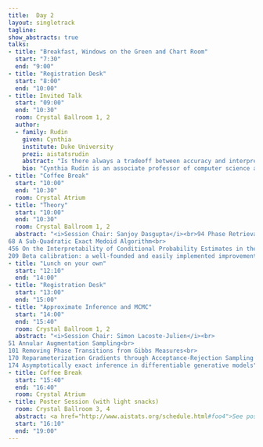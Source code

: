 ```yaml
---
title:  Day 2
layout: singletrack
tagline: 
show_abstracts: true
talks:
- title: "Breakfast, Windows on the Green and Chart Room"
  start: "7:30"
  end: "9:00"
- title: "Registration Desk"
  start: "8:00"
  end: "10:00"
- title: Invited Talk
  start: "09:00"
  end: "10:30"
  room: Crystal Ballroom 1, 2
  author:
  - family: Rudin
    given: Cynthia
    institute: Duke University
    prezi: aistatsrudin 
    abstract: "Is there always a tradeoff between accuracy and interpretability? This is a very old AI question. Many people have claimed that they have investigated the answer to this question, but it is not clear that these attempts have been truly serious. If we try to investigate this claim by comparing interpretable modeling algorithms (like decision trees - say CART, C4.5) to a black box method that optimizes only accuracy (SVM or neural networks), we will not find the answer. This is not a fulfilling comparison - the methods for producing interpretable models are greedy myopic methods with no global objective, whereas the black box algorithms have global objectives and principled optimization routines. In order to actually answer this question, we would have to compare an 'optimal' interpretable model to an optimal black box model. This means we actually need optimality for interpretable models. This, of course, leads to computationally hardness, which scares us. On the other hand, we have computing power like never before. So do we truly know what we are afraid of any more? In this talk I will discuss algorithms for interpretable machine learning. Some of these algorithms are designed to create certificates of nearness to optimality. I will focus on some of our most recent work, including (1) work on optimal rule list models using customized bounds and data structures (these are an alternative to CART) (2) work on optimal scoring systems (alternatives to logistic regression + rounding). Further, since we have methods that can produce optimal or near-optimal models, we can use them to produce interesting new forms of interpretable models. These new forms were simply not possible before, since they are almost impossible to produce using traditional techniques (like greedy splitting and pruning). In particular: (3) Falling rule lists, (4) Causal falling rule lists, and (5) Cost-effective treatment regimes. Work on (1) is joint with postdoc Elaine Angelino, students Nicholas Larus-Stone and Daniel Alabi, and colleague Margo Seltzer. Work on (2) is joint with student Berk Ustun. Work on (3) and (4) are joint with students Fulton Wang and Chaofan Chen, and (5) is an AISTATS 2017 paper that is joint work with student Himabindu Lakkaraju."
    bio: "Cynthia Rudin is an associate professor of computer science and electrical and computer engineering at Duke University, and directs the Prediction Analysis Lab. Her interests are in machine learning, data mining, applied statistics, and knowledge discovery (Big Data). Her application areas are in energy grid reliability, healthcare, and computational criminology. Previously, Prof. Rudin held positions at MIT, Columbia, and NYU. She holds an undergraduate degree from the University at Buffalo where she received the College of Arts and Sciences Outstanding Senior Award in Sciences and Mathematics, and three separate outstanding senior awards from the departments of physics, music, and mathematics. She received a PhD in applied and computational mathematics from Princeton University. She is the recipient of the 2013 and 2016 INFORMS Innovative Applications in Analytics Awards, an NSF CAREER award, was named as one of the "Top 40 Under 40" by Poets and Quants in 2015, and was named by Businessinsider.com as one of the 12 most impressive professors at MIT in 2015. Work from her lab has won 10 best paper awards in the last 5 years. Her work has been featured in Businessweek, The Wall Street Journal, the New York Times, the Boston Globe, the Times of London, Fox News (Fox & Friends), the Toronto Star, WIRED Science, U.S. News and World Report, Slashdot, CIO magazine, Boston Public Radio, and on the cover of IEEE Computer. She is past chair of the INFORMS Data Mining Section, and is currently chair-elect of the Statistical Learning and Data Science section of the American Statistical Association."
- title: "Coffee Break"
  start: "10:00"
  end: "10:30"
  room: Crystal Atrium
- title: "Theory"
  start: "10:00"
  end: "10:30"
  room: Crystal Ballroom 1, 2
  abstract: "<i>Session Chair: Sanjoy Dasgupta</i><br>94 Phase Retrieval Meets Statistical Learning Theory: A Flexible Convex Relaxation
68 A Sub-Quadratic Exact Medoid Algorithm<br>
456 On the Interpretability of Conditional Probability Estimates in the Agnostic Setting<br>
209 Beta calibration: a well-founded and easily implemented improvement on logistic calibration for binary classifiers<br>"
- title: "Lunch on your own"
  start: "12:10"
  end: "14:00"
- title: "Registration Desk"
  start: "13:00"
  end: "15:00"
- title: "Approximate Inference and MCMC"
  start: "14:00"
  end: "15:40"
  room: Crystal Ballroom 1, 2 
  abstract: "<i>Session Chair: Simon Lacoste-Julien</i><br>
51 Annular Augmentation Sampling<br>
101 Removing Phase Transitions from Gibbs Measures<br>
170 Reparameterization Gradients through Acceptance-Rejection Sampling Algorithms<br>
174 Asymptotically exact inference in differentiable generative models"
- title: Coffee Break
  start: "15:40"
  end: "16:40"
  room: Crystal Atrium
- title: Poster Session (with light snacks)
  room: Crystal Ballroom 3, 4
  abstract: <a href="http://www.aistats.org/schedule.html#foo4">See poster list</a>
  start: "16:10"
  end: "19:00"
---
```



